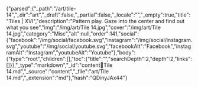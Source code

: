 {"parsed":{"_path":"/art/tile-14","_dir":"art","_draft":false,"_partial":false,"_locale":"","_empty":true,"title":"Tiles | XVI","description":"Pattern play. Gaze into the center and find out what you see","img":"/img/art/Tile 14.jpg","cover":"/img/art/Tile 14.jpg","category":"Misc","alt":null,"order":141,"social":{"facebook":"/img/social/facebook.svg","instagram":"/img/social/instagram.svg","youtube":"/img/social/youtube.svg","facebookAlt":"Facebook","instagramAlt":"Instagram","youtubeAlt":"Youtube"},"body":{"type":"root","children":[],"toc":{"title":"","searchDepth":2,"depth":2,"links":[]}},"_type":"markdown","_id":"content:art:Tile 14.md","_source":"content","_file":"art/Tile 14.md","_extension":"md"},"hash":"QDinyJAx44"}